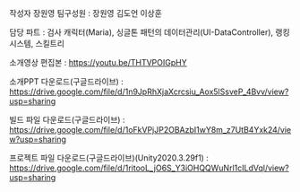 작성자 장원영
팀구성원 : 장원영 김도언 이상훈

담당 파트 : 검사 캐릭터(Maria), 싱글톤 패턴의 데이터관리(UI-DataController), 랭킹시스템, 스킬트리

소개영상 편집본 :  https://youtu.be/THTVPOIGpHY

소개PPT 다운로드(구글드라이브) : https://drive.google.com/file/d/1n9JpRhXjaXcrcsiu_Aox5lSsveP_4Bvv/view?usp=sharing

빌드 파일 다운로드(구글드라이브) :
https://drive.google.com/file/d/1oFkVPjJP2OBAzbI1wY8m_z7UtB4Yxk24/view?usp=sharing

프로젝트 파일 다운로드(구글드라이브)(Unity2020.3.29f1) :
https://drive.google.com/file/d/1ritooL_jO6S_Y3iOHQQWuNrl1cILdVql/view?usp=sharing

